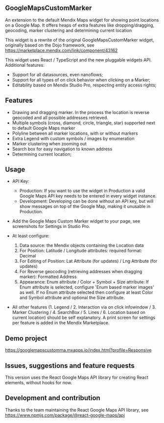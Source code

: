 ## GoogleMapsCustomMarker
An extension to the default Mendix Maps widget for showing point locations on a Google Map. It offers heaps of extra features like dropping/dragging, geocoding, marker clustering and determining current location

This widget is a rewrite of the original GoogleMapsCustomMarker widget, originally based on the Dojo framework, see https://marketplace.mendix.com/link/component/43162

This widget uses React / TypeScript and the new pluggable widgets API. Additional features:

* Support for all datasources, even nanoflows;
* Support for all types of on click behavior when clicking on a Marker;
* Editability based on Mendix Studio Pro, respecting entity access rights;


## Features
* Drawing and dragging marker. In the process the location is reverse geocoded and all possible addresses retrieved.
* Multiple symbols (cross, diamond, circle, triangle, star) supported next to default Google Maps marker 
* Polyline between all marker locations, with or without markers
* Extra Legend with custom symbols / images by enumeration
* Marker clustering when zooming out
* Search box for easy navigation to known address
* Determining current location;

## Usage
* API Key: 
	* Production: If you want to use the widget in Production a valid Google Maps API key needs to be entered in every widget instance. 
	* Development: Developing can be done without an API key, but will show messages on top of the Google Map, making it unusable in Production.

* Add the Google Maps Custom Marker widget to your page, see screenshots for Settings in Studio Pro.

* At least configure:

	1. Data source: the Mendix objects containing the Location data
	2. For Position: Latitude / Longitude attributes: required format: Decimal
	3. For Editing of Position: Lat Attribute (for updates) / Lng Attribute (for updates)
	4. For Reverse geocoding (retrieving addresses when dragging marker): Formatted Address 
	5. Appearance: Enum attribute / Color + Symbol + Size attribute: If Enum attribute is selected, configure 'Enum based marker images' as well. If no Enum attribute selected then configure at least Color and Symbol attribute and optional the Size attribute.

* All other features (1. Legend / 2. Interaction via on click infowindow / 3. Marker Clustering / 4. SearchBox / 5. Lines / 6. Location based on current location) should be self explanatory. A print screen for settings per feature is added in the Mendix Marketplace.

## Demo project
https://googlemapscustomma.mxapps.io/index.html?profile=Responsive

## Issues, suggestions and feature requests
This version uses the React Google Maps API library for creating React elements, without hooks for now. 

## Development and contribution
Thanks to the team maintaining the React Google Maps API library, see https://www.npmjs.com/package/@react-google-maps/api
